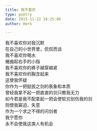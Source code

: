```yaml
---  
title: 我不喜欢  
type: poetry  
date: 2015-11-22 18:25:00  
author: Herb  

---  
```

我不喜欢你对我沉默  
在自己的小世界里，侃侃而谈  
我不喜欢你喝水  
蜷曲起右手的小指  
我不喜欢你的裤子越穿越紧  
我不喜欢你的胸含起来    
这使我怀疑  
你作为一把挺拔之剑的表象和本质  
曾经我拿不起一把直直的剑只教我无力  
如今若是我不配拿起一把会使软刃划伤我的剑  
则使我窘迫，失意    
作为一个求之不得的问剑者  
我宁愿你  
永不会使我这类人有机会